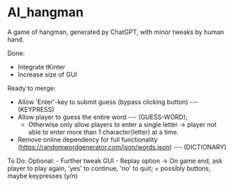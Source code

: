 # AI_hangman
A game of hangman, generated py ChatGPT, with minor tweaks by human hand.

Done:
  + Integrate tKinter
  + Increase size of GUI

Ready to merge:
  + Allow 'Enter'-key to submit guess (bypass clicking button) --- (KEYPRESS)
  + Allow player to guess the entire word --- (GUESS-WORD);
      - Otherwise only allow players to enter a single letter -> player not able to enter more than 1 character(letter) at a time.
  + Remove online dependency for full functionality (https://randomwordgenerator.com/json/words.json) --- (DICTIONARY)

To Do:
  Optional:
    - Further tweak GUI
    - Replay option -> On game end, ask player to play again, 'yes' to continue, 'no' to quit;
      + possibly buttons, maybe keypresses (y/n)
